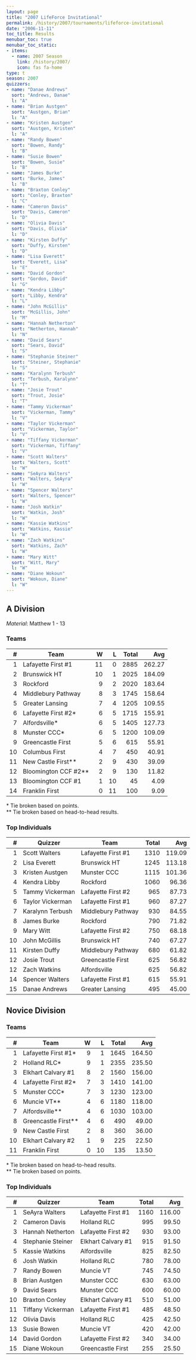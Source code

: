 ```yaml
---
layout: page
title: "2007 LifeForce Invitational"
permalink: /history/2007/tournaments/lifeforce-invitational
date: "2006-11-11"
toc_title: Results
menubar_toc: true
menubar_toc_static:
- items:
  - name: 2007 Season
    link: /history/2007/
    icon: fas fa-home
type: t
season: 2007
quizzers:
- name: "Danae Andrews"
  sort: "Andrews, Danae"
  l: "A"
- name: "Brian Austgen"
  sort: "Austgen, Brian"
  l: "A"
- name: "Kristen Austgen"
  sort: "Austgen, Kristen"
  l: "A"
- name: "Randy Bowen"
  sort: "Bowen, Randy"
  l: "B"
- name: "Susie Bowen"
  sort: "Bowen, Susie"
  l: "B"
- name: "James Burke"
  sort: "Burke, James"
  l: "B"
- name: "Braxton Conley"
  sort: "Conley, Braxton"
  l: "C"
- name: "Cameron Davis"
  sort: "Davis, Cameron"
  l: "D"
- name: "Olivia Davis"
  sort: "Davis, Olivia"
  l: "D"
- name: "Kirsten Duffy"
  sort: "Duffy, Kirsten"
  l: "D"
- name: "Lisa Everett"
  sort: "Everett, Lisa"
  l: "E"
- name: "David Gordon"
  sort: "Gordon, David"
  l: "G"
- name: "Kendra Libby"
  sort: "Libby, Kendra"
  l: "L"
- name: "John McGillis"
  sort: "McGillis, John"
  l: "M"
- name: "Hannah Netherton"
  sort: "Netherton, Hannah"
  l: "N"
- name: "David Sears"
  sort: "Sears, David"
  l: "S"
- name: "Stephanie Steiner"
  sort: "Steiner, Stephanie"
  l: "S"
- name: "Karalynn Terbush"
  sort: "Terbush, Karalynn"
  l: "T"
- name: "Josie Trout"
  sort: "Trout, Josie"
  l: "T"
- name: "Tammy Vickerman"
  sort: "Vickerman, Tammy"
  l: "V"
- name: "Taylor Vickerman"
  sort: "Vickerman, Taylor"
  l: "V"
- name: "Tiffany Vickerman"
  sort: "Vickerman, Tiffany"
  l: "V"
- name: "Scott Walters"
  sort: "Walters, Scott"
  l: "W"
- name: "SeAyra Walters"
  sort: "Walters, SeAyra"
  l: "W"
- name: "Spencer Walters"
  sort: "Walters, Spencer"
  l: "W"
- name: "Josh Watkin"
  sort: "Watkin, Josh"
  l: "W"
- name: "Kassie Watkins"
  sort: "Watkins, Kassie"
  l: "W"
- name: "Zach Watkins"
  sort: "Watkins, Zach"
  l: "W"
- name: "Mary Witt"
  sort: "Witt, Mary"
  l: "W"
- name: "Diane Wokoun"
  sort: "Wokoun, Diane"
  l: "W"
---
```


## A Division

*Material*: Matthew 1 - 13

### Teams

|    # | Team                 |    W |    L | Total |    Avg |
| ---: | -------------------- | ---: | ---: | ----: | -----: |
|    1 | Lafayette First #1   |   11 |    0 |  2885 | 262.27 |
|    2 | Brunswick HT         |   10 |    1 |  2025 | 184.09 |
|    3 | Rockford             |    9 |    2 |  2020 | 183.64 |
|    4 | Middlebury Pathway   |    8 |    3 |  1745 | 158.64 |
|    5 | Greater Lansing      |    7 |    4 |  1205 | 109.55 |
|    6 | Lafayette First #2*  |    6 |    5 |  1715 | 155.91 |
|    7 | Alfordsville*        |    6 |    5 |  1405 | 127.73 |
|    8 | Munster CCC*         |    6 |    5 |  1200 | 109.09 |
|    9 | Greencastle First    |    5 |    6 |   615 |  55.91 |
|   10 | Columbus First       |    4 |    7 |   450 |  40.91 |
|   11 | New Castle First**   |    2 |    9 |   430 |  39.09 |
|   12 | Bloomington CCF #2** |    2 |    9 |   130 |  11.82 |
|   13 | Bloomington CCF #1   |    1 |   10 |    45 |   4.09 |
|   14 | Franklin First       |    0 |   11 |   100 |   9.09 |

\* Tie broken based on points.\
\*\* Tie broken based on head-to-head results.

### Top Individuals

|    # | Quizzer          | Team               | Total |    Avg |
| ---: | ---------------- | ------------------ | ----: | -----: |
|    1 | Scott Walters    | Lafayette First #1 |  1310 | 119.09 |
|    2 | Lisa Everett     | Brunswick HT       |  1245 | 113.18 |
|    3 | Kristen Austgen  | Munster CCC        |  1115 | 101.36 |
|    4 | Kendra Libby     | Rockford           |  1060 |  96.36 |
|    5 | Tammy Vickerman  | Lafayette First #2 |   965 |  87.73 |
|    6 | Taylor Vickerman | Lafayette First #1 |   960 |  87.27 |
|    7 | Karalynn Terbush | Middlebury Pathway |   930 |  84.55 |
|    8 | James Burke      | Rockford           |   790 |  71.82 |
|    9 | Mary Witt        | Lafayette First #2 |   750 |  68.18 |
|   10 | John McGillis    | Brunswick HT       |   740 |  67.27 |
|   11 | Kirsten Duffy    | Middlebury Pathway |   680 |  61.82 |
|   12 | Josie Trout      | Greencastle First  |   625 |  56.82 |
|   12 | Zach Watkins     | Alfordsville       |   625 |  56.82 |
|   14 | Spencer Walters  | Lafayette First #1 |   615 |  55.91 |
|   15 | Danae Andrews    | Greater Lansing    |   495 |  45.00 |

## Novice Division

### Teams

|    # | Team                |    W |    L | Total |    Avg |
| ---: | ------------------- | ---: | ---: | ----: | -----: |
|    1 | Lafayette First #1* |    9 |    1 |  1645 | 164.50 |
|    2 | Holland RLC*        |    9 |    1 |  2355 | 235.50 |
|    3 | Elkhart Calvary #1  |    8 |    2 |  1560 | 156.00 |
|    4 | Lafayette First #2* |    7 |    3 |  1410 | 141.00 |
|    5 | Munster CCC*        |    7 |    3 |  1230 | 123.00 |
|    6 | Muncie VT**         |    4 |    6 |  1180 | 118.00 |
|    7 | Alfordsville**      |    4 |    6 |  1030 | 103.00 |
|    8 | Greencastle First** |    4 |    6 |   490 |  49.00 |
|    9 | New Castle First    |    2 |    8 |   360 |  36.00 |
|   10 | Elkhart Calvary #2  |    1 |    9 |   225 |  22.50 |
|   11 | Franklin First      |    0 |   10 |   135 |  13.50 |

\* Tie broken based on head-to-head results.\
\*\* Tie broken based on points.

### Top Individuals

|    # | Quizzer           | Team               | Total |    Avg |
| ---: | ----------------- | ------------------ | ----: | -----: |
|    1 | SeAyra Walters    | Lafayette First #1 |  1160 | 116.00 |
|    2 | Cameron Davis     | Holland RLC        |   995 |  99.50 |
|    3 | Hannah Netherton  | Lafayette First #2 |   930 |  93.00 |
|    4 | Stephanie Steiner | Elkhart Calvary #1 |   915 |  91.50 |
|    5 | Kassie Watkins    | Alfordsville       |   825 |  82.50 |
|    6 | Josh Watkin       | Holland RLC        |   780 |  78.00 |
|    7 | Randy Bowen       | Muncie VT          |   745 |  74.50 |
|    8 | Brian Austgen     | Munster CCC        |   630 |  63.00 |
|    9 | David Sears       | Munster CCC        |   600 |  60.00 |
|   10 | Braxton Conley    | Elkhart Calvary #1 |   510 |  51.00 |
|   11 | Tiffany Vickerman | Lafayette First #1 |   485 |  48.50 |
|   12 | Olivia Davis      | Holland RLC        |   425 |  42.50 |
|   13 | Susie Bowen       | Muncie VT          |   420 |  42.00 |
|   14 | David Gordon      | Lafayette First #2 |   340 |  34.00 |
|   15 | Diane Wokoun      | Greencastle First  |   255 |  25.50 |